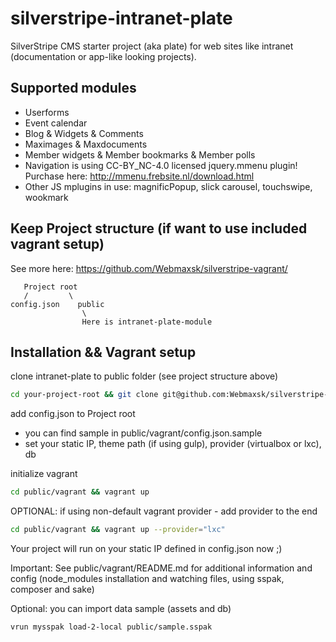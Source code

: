 # silverstripe-intranet-plate
SilverStripe CMS starter project (aka plate) for web sites like intranet (documentation or app-like looking projects).

## Supported modules
- Userforms
- Event calendar
- Blog & Widgets & Comments
- Maximages & Maxdocuments
- Member widgets & Member bookmarks & Member polls
- Navigation is using CC-BY_NC-4.0 licensed jquery.mmenu plugin! Purchase here: http://mmenu.frebsite.nl/download.html  
- Other JS mplugins in use: magnificPopup, slick carousel, touchswipe, wookmark

## Keep Project structure (if want to use included vagrant setup)
See more here: https://github.com/Webmaxsk/silverstripe-vagrant/

       Project root
       /         \
    config.json    public
               	    \
              	    Here is intranet-plate-module



## Installation && Vagrant setup

clone intranet-plate to public folder (see project structure above)
```bash
cd your-project-root && git clone git@github.com:Webmaxsk/silverstripe-intranet-plate.git public && rm -rf public/.git
```

add config.json to Project root
- you can find sample in public/vagrant/config.json.sample
- set your static IP, theme path (if using gulp), provider (virtualbox or lxc), db

initialize vagrant
```bash
cd public/vagrant && vagrant up 
```

OPTIONAL: if using non-default vagrant provider - add provider to the end
```bash
cd public/vagrant && vagrant up --provider="lxc"
```

Your project will run on your static IP defined in config.json now ;)

Important: See public/vagrant/README.md for additional information and config (node_modules installation and watching files, using sspak, composer and sake)

Optional: you can import data sample (assets and db)
```bash
vrun mysspak load-2-local public/sample.sspak
```
